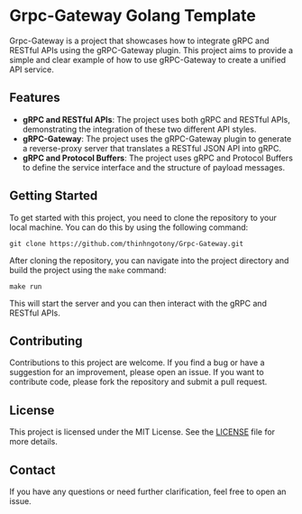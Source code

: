 # Grpc-Gateway Golang Template

Grpc-Gateway is a project that showcases how to integrate gRPC and RESTful APIs using the gRPC-Gateway plugin. This project aims to provide a simple and clear example of how to use gRPC-Gateway to create a unified API service.

## Features

- **gRPC and RESTful APIs**: The project uses both gRPC and RESTful APIs, demonstrating the integration of these two different API styles.
- **gRPC-Gateway**: The project uses the gRPC-Gateway plugin to generate a reverse-proxy server that translates a RESTful JSON API into gRPC.
- **gRPC and Protocol Buffers**: The project uses gRPC and Protocol Buffers to define the service interface and the structure of payload messages.

## Getting Started

To get started with this project, you need to clone the repository to your local machine. You can do this by using the following command:

```
git clone https://github.com/thinhngotony/Grpc-Gateway.git
```

After cloning the repository, you can navigate into the project directory and build the project using the `make` command:


```
make run
```

This will start the server and you can then interact with the gRPC and RESTful APIs.

## Contributing

Contributions to this project are welcome. If you find a bug or have a suggestion for an improvement, please open an issue. If you want to contribute code, please fork the repository and submit a pull request.

## License

This project is licensed under the MIT License. See the [LICENSE](LICENSE) file for more details.

## Contact

If you have any questions or need further clarification, feel free to open an issue.